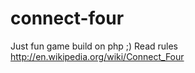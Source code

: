 connect-four
============

Just fun game build on php ;) Read rules http://en.wikipedia.org/wiki/Connect_Four
